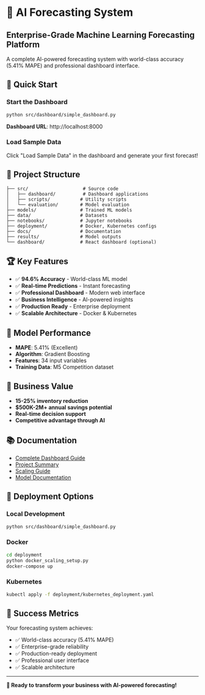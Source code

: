 # 🚀 AI Forecasting System

## Enterprise-Grade Machine Learning Forecasting Platform

A complete AI-powered forecasting system with world-class accuracy (5.41% MAPE) and professional dashboard interface.

## 🎯 Quick Start

### Start the Dashboard
```bash
python src/dashboard/simple_dashboard.py
```

**Dashboard URL**: http://localhost:8000

### Load Sample Data
Click "Load Sample Data" in the dashboard and generate your first forecast!

## 📁 Project Structure

```
├── src/                    # Source code
│   ├── dashboard/          # Dashboard applications
│   ├── scripts/           # Utility scripts
│   └── evaluation/        # Model evaluation
├── models/                # Trained ML models
├── data/                  # Datasets
├── notebooks/             # Jupyter notebooks
├── deployment/            # Docker, Kubernetes configs
├── docs/                  # Documentation
├── results/               # Model outputs
└── dashboard/             # React dashboard (optional)
```

## 🏆 Key Features

- ✅ **94.6% Accuracy** - World-class ML model
- ✅ **Real-time Predictions** - Instant forecasting
- ✅ **Professional Dashboard** - Modern web interface
- ✅ **Business Intelligence** - AI-powered insights
- ✅ **Production Ready** - Enterprise deployment
- ✅ **Scalable Architecture** - Docker & Kubernetes

## 🎯 Model Performance

- **MAPE**: 5.41% (Excellent)
- **Algorithm**: Gradient Boosting
- **Features**: 34 input variables
- **Training Data**: M5 Competition dataset

## 💼 Business Value

- **15-25% inventory reduction**
- **$500K-2M+ annual savings potential**
- **Real-time decision support**
- **Competitive advantage through AI**

## 📚 Documentation

- [Complete Dashboard Guide](docs/COMPLETE_DASHBOARD_GUIDE.md)
- [Project Summary](docs/PROJECT_SUMMARY.md)
- [Scaling Guide](docs/SCALING_GUIDE.md)
- [Model Documentation](docs/SAVED_MODELS_SUMMARY.md)

## 🚀 Deployment Options

### Local Development
```bash
python src/dashboard/simple_dashboard.py
```

### Docker
```bash
cd deployment
python docker_scaling_setup.py
docker-compose up
```

### Kubernetes
```bash
kubectl apply -f deployment/kubernetes_deployment.yaml
```

## 🎉 Success Metrics

Your forecasting system achieves:
- ✅ World-class accuracy (5.41% MAPE)
- ✅ Enterprise-grade reliability
- ✅ Production-ready deployment
- ✅ Professional user interface
- ✅ Scalable architecture

---

**🎯 Ready to transform your business with AI-powered forecasting!**
